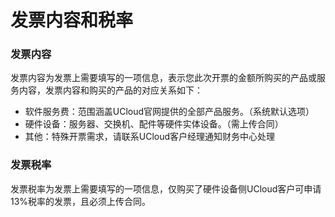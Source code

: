 

# 发票内容和税率

### 发票内容

发票内容为发票上需要填写的一项信息，表示您此次开票的金额所购买的产品或服务内容，发票内容和购买的产品的对应关系如下：

  - 软件服务费：范围涵盖UCloud官网提供的全部产品服务。（系统默认选项）
  - 硬件设备：服务器、交换机、配件等硬件实体设备。（需上传合同）
  - 其他：特殊开票需求，请联系UCloud客户经理通知财务中心处理

### 发票税率

发票税率为发票上需要填写的一项信息，仅购买了硬件设备侧UCloud客户可申请13%税率的发票，且必须上传合同。

